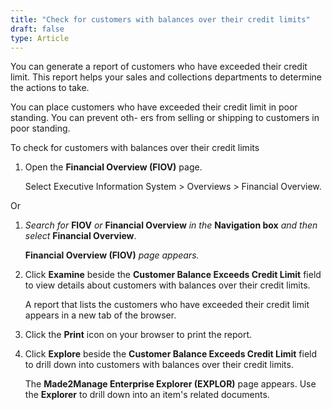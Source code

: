 ```yaml
---
title: "Check for customers with balances over their credit limits"
draft: false
type: Article
---
```


You can generate a report of customers who have exceeded their credit limit. This report helps your sales and collections departments to determine the actions to take.

You can place customers who have exceeded their credit limit in poor standing. You can prevent oth- ers from selling or shipping to customers in poor standing.

To check for customers with balances over their credit limits

1.  Open the **Financial Overview (FIOV)** page.

    Select Executive Information System > Overviews > Financial Overview.

Or

1.  *Search for* **FIOV** *or* **Financial Overview** *in the* **Navigation box** *and then select* **Financial Overview**.

    **Financial Overview (FIOV)** *page appears.*

2.  Click **Examine** beside the **Customer Balance Exceeds Credit Limit** field to view details about customers with balances over their credit limits.

    A report that lists the customers who have exceeded their credit limit appears in a new tab of the browser.

3.  Click the **Print** icon on your browser to print the report.
4.  Click **Explore** beside the **Customer Balance Exceeds Credit Limit** field to drill down into customers with balances over their credit limits.

    The **Made2Manage Enterprise Explorer (EXPLOR)** page appears. Use the **Explorer** to drill down into an item's related documents.